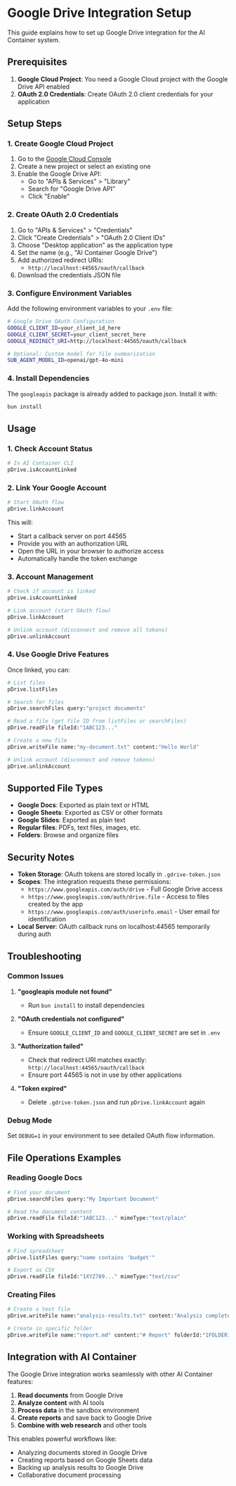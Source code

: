 # Google Drive Integration Setup

This guide explains how to set up Google Drive integration for the AI Container system.

## Prerequisites

1. **Google Cloud Project**: You need a Google Cloud project with the Google Drive API enabled
2. **OAuth 2.0 Credentials**: Create OAuth 2.0 client credentials for your application

## Setup Steps

### 1. Create Google Cloud Project

1. Go to the [Google Cloud Console](https://console.cloud.google.com/)
2. Create a new project or select an existing one
3. Enable the Google Drive API:
   - Go to "APIs & Services" > "Library"
   - Search for "Google Drive API"
   - Click "Enable"

### 2. Create OAuth 2.0 Credentials

1. Go to "APIs & Services" > "Credentials"
2. Click "Create Credentials" > "OAuth 2.0 Client IDs"
3. Choose "Desktop application" as the application type
4. Set the name (e.g., "AI Container Google Drive")
5. Add authorized redirect URIs:
   - `http://localhost:44565/oauth/callback`
6. Download the credentials JSON file

### 3. Configure Environment Variables

Add the following environment variables to your `.env` file:

```bash
# Google Drive OAuth Configuration
GOOGLE_CLIENT_ID=your_client_id_here
GOOGLE_CLIENT_SECRET=your_client_secret_here
GOOGLE_REDIRECT_URI=http://localhost:44565/oauth/callback

# Optional: Custom model for file summarization
SUB_AGENT_MODEL_ID=openai/gpt-4o-mini
```

### 4. Install Dependencies

The `googleapis` package is already added to package.json. Install it with:

```bash
bun install
```

## Usage

### 1. Check Account Status

```bash
# In AI Container CLI
pDrive.isAccountLinked
```

### 2. Link Your Google Account

```bash
# Start OAuth flow
pDrive.linkAccount
```

This will:
- Start a callback server on port 44565
- Provide you with an authorization URL
- Open the URL in your browser to authorize access
- Automatically handle the token exchange

### 3. Account Management

```bash
# Check if account is linked
pDrive.isAccountLinked

# Link account (start OAuth flow)
pDrive.linkAccount

# Unlink account (disconnect and remove all tokens)
pDrive.unlinkAccount
```

### 4. Use Google Drive Features

Once linked, you can:

```bash
# List files
pDrive.listFiles

# Search for files
pDrive.searchFiles query:"project documents"

# Read a file (get file ID from listFiles or searchFiles)
pDrive.readFile fileId:"1ABC123..."

# Create a new file
pDrive.writeFile name:"my-document.txt" content:"Hello World"

# Unlink account (disconnect and remove tokens)
pDrive.unlinkAccount
```

## Supported File Types

- **Google Docs**: Exported as plain text or HTML
- **Google Sheets**: Exported as CSV or other formats
- **Google Slides**: Exported as plain text
- **Regular files**: PDFs, text files, images, etc.
- **Folders**: Browse and organize files

## Security Notes

- **Token Storage**: OAuth tokens are stored locally in `.gdrive-token.json`
- **Scopes**: The integration requests these permissions:
  - `https://www.googleapis.com/auth/drive` - Full Google Drive access
  - `https://www.googleapis.com/auth/drive.file` - Access to files created by the app
  - `https://www.googleapis.com/auth/userinfo.email` - User email for identification
- **Local Server**: OAuth callback runs on localhost:44565 temporarily during auth

## Troubleshooting

### Common Issues

1. **"googleapis module not found"**
   - Run `bun install` to install dependencies

2. **"OAuth credentials not configured"**
   - Ensure `GOOGLE_CLIENT_ID` and `GOOGLE_CLIENT_SECRET` are set in `.env`

3. **"Authorization failed"**
   - Check that redirect URI matches exactly: `http://localhost:44565/oauth/callback`
   - Ensure port 44565 is not in use by other applications

4. **"Token expired"**
   - Delete `.gdrive-token.json` and run `pDrive.linkAccount` again

### Debug Mode

Set `DEBUG=1` in your environment to see detailed OAuth flow information.

## File Operations Examples

### Reading Google Docs
```bash
# Find your document
pDrive.searchFiles query:"My Important Document"

# Read the document content
pDrive.readFile fileId:"1ABC123..." mimeType:"text/plain"
```

### Working with Spreadsheets
```bash
# Find spreadsheet
pDrive.listFiles query:"name contains 'budget'"

# Export as CSV
pDrive.readFile fileId:"1XYZ789..." mimeType:"text/csv"
```

### Creating Files
```bash
# Create a text file
pDrive.writeFile name:"analysis-results.txt" content:"Analysis complete..."

# Create in specific folder
pDrive.writeFile name:"report.md" content:"# Report" folderId:"1FOLDER123"
```

## Integration with AI Container

The Google Drive integration works seamlessly with other AI Container features:

1. **Read documents** from Google Drive
2. **Analyze content** with AI tools
3. **Process data** in the sandbox environment
4. **Create reports** and save back to Google Drive
5. **Combine with web research** and other tools

This enables powerful workflows like:
- Analyzing documents stored in Google Drive
- Creating reports based on Google Sheets data
- Backing up analysis results to Google Drive
- Collaborative document processing
